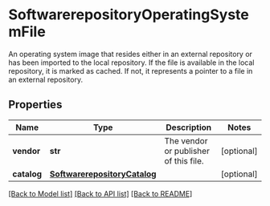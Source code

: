# SoftwarerepositoryOperatingSystemFile

An operating system image that resides either in an external repository or has been imported to the local repository. If the file is available in the local repository, it is marked as cached. If not, it represents a pointer to a file in an external repository. 
## Properties
Name | Type | Description | Notes
------------ | ------------- | ------------- | -------------
**vendor** | **str** | The vendor or publisher of this file.    | [optional] 
**catalog** | [**SoftwarerepositoryCatalog**](.md) |  | [optional] 

[[Back to Model list]](../README.md#documentation-for-models) [[Back to API list]](../README.md#documentation-for-api-endpoints) [[Back to README]](../README.md)


